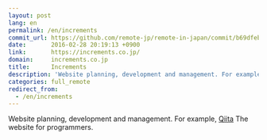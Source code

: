 ```yaml
---
layout: post
lang: en
permalink: /en/increments
commit_url: https://github.com/remote-jp/remote-in-japan/commit/b69dfeba9256bf20978bc929423c5c439b808250
date:       2016-02-28 20:19:13 +0900
link:       https://increments.co.jp/
domain:     increments.co.jp
title:      Increments
description: 'Website planning, development and management. For example, Qiita The website for programmers.'
categories: full_remote
redirect_from:
  - /en/increments
---
```


<p>Website planning, development and management. For example, <a href="https://qiita.com">Qiita</a> The website for programmers.</p>

